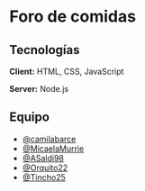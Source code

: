 # Foro de comidas

## Tecnologías

**Client:** HTML, CSS, JavaScript

**Server:** Node.js

## Equipo

- [@camilabarce](https://www.github.com/camilabarce)
- [@MicaelaMurrie](https://www.github.com/MicaelaMurrie)
- [@ASaldi98](https://www.github.com/ASaldi98)
- [@Orquito22](https://www.github.com/Orquito22)
- [@Tincho25](https://www.github.com/Tincho25)
